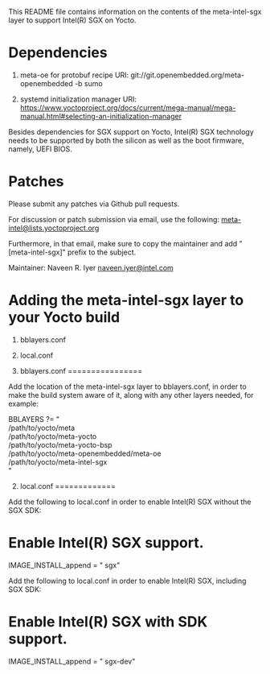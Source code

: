 This README file contains information on the contents of the
meta-intel-sgx layer to support Intel(R) SGX on Yocto.


Dependencies
============

1) meta-oe for protobuf recipe
URI: git://git.openembedded.org/meta-openembedded -b sumo

2) systemd initialization manager
URI: https://www.yoctoproject.org/docs/current/mega-manual/mega-manual.html#selecting-an-initialization-manager

Besides dependencies for SGX support on Yocto, Intel(R) SGX technology
needs to be supported by both the silicon as well as the boot firmware,
namely, UEFI BIOS.


Patches
=======

Please submit any patches via Github pull requests.

For discussion or patch submission via email, use the following:
meta-intel@lists.yoctoproject.org

Furthermore, in that email, make sure to copy the maintainer and add
"[meta-intel-sgx]" prefix to the subject.

Maintainer: Naveen R. Iyer <naveen.iyer@intel.com>


Adding the meta-intel-sgx layer to your Yocto build
===================================================

  1) bblayers.conf
  2) local.conf


1) bblayers.conf
================

Add the location of the meta-intel-sgx layer to bblayers.conf, in
order to make the build system aware of it, along with any other layers
needed, for example:

  BBLAYERS ?= " \
    /path/to/yocto/meta \
    /path/to/yocto/meta-yocto \
    /path/to/yocto/meta-yocto-bsp \
    /path/to/yocto/meta-openembedded/meta-oe \
    /path/to/yocto/meta-intel-sgx \
    "


2) local.conf
=============

Add the following to local.conf in order to enable Intel(R) SGX without
the SGX SDK:

  # Enable Intel(R) SGX support.
  IMAGE_INSTALL_append = " sgx"

Add the following to local.conf in order to enable Intel(R) SGX,
including SGX SDK:
  # Enable Intel(R) SGX with SDK support.
  IMAGE_INSTALL_append = " sgx-dev"
